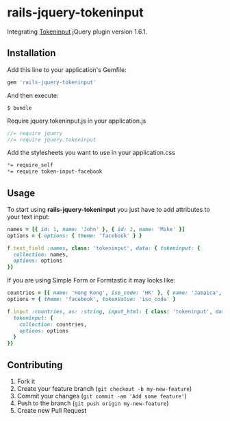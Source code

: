 # rails-jquery-tokeninput

Integrating [Tokeninput](http://loopj.com/jquery-tokeninput/) jQuery plugin version 1.6.1.

## Installation

Add this line to your application's Gemfile:

```ruby
gem 'rails-jquery-tokeninput'
```

And then execute:

    $ bundle

Require jquery.tokeninput.js in your application.js

```js
//= require jquery
//= require jquery.tokeninput
```

Add the stylesheets you want to use in your application.css

```css
*= require_self
*= require token-input-facebook
```

## Usage

To start using **rails-jquery-tokeninput** you just have to add attributes to your text input:

```ruby
names = [{ id: 1, name: 'John' }, { id: 2, name: 'Mike' }]
options = { options: { theme: 'facebook' } }

f.text_field :names, class: 'tokeninput', data: { tokeninput: {
  collection: names,
  options: options
}}
```

If you are using Simple Form or Formtastic it may looks like:

```ruby
countries = [{ name: 'Hong Kong', iso_code: 'HK' }, { name: 'Jamaica', iso_code: 'JM' }]
options = { theme: 'facebook', tokenValue: 'iso_code' }

f.input :countries, as: :string, input_html: { class: 'tokeninput', data: {
  tokeninput: {
    collection: countries,
    options: options
  }
}}
```

## Contributing

1. Fork it
2. Create your feature branch (`git checkout -b my-new-feature`)
3. Commit your changes (`git commit -am 'Add some feature'`)
4. Push to the branch (`git push origin my-new-feature`)
5. Create new Pull Request
